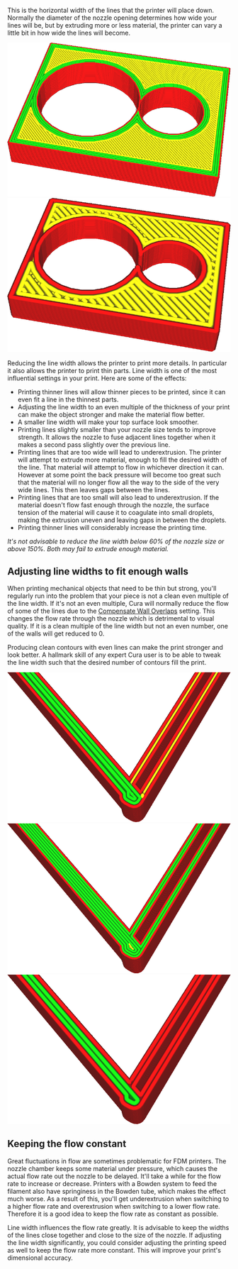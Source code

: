 This is the horizontal width of the lines that the printer will place down. Normally the diameter of the nozzle opening determines how wide your lines will be, but by extruding more or less material, the printer can vary a little bit in how wide the lines will become.

![Very thin lines](../images/line_width_small.png)
![Very wide lines](../images/line_width_large.png)

Reducing the line width allows the printer to print more details. In particular it also allows the printer to print thin parts. Line width is one of the most influential settings in your print. Here are some of the effects:
* Printing thinner lines will allow thinner pieces to be printed, since it can even fit a line in the thinnest parts.
* Adjusting the line width to an even multiple of the thickness of your print can make the object stronger and make the material flow better.
* A smaller line width will make your top surface look smoother.
* Printing lines slightly smaller than your nozzle size tends to improve strength. It allows the nozzle to fuse adjacent lines together when it makes a second pass slightly over the previous line.
* Printing lines that are too wide will lead to underextrusion. The printer will attempt to extrude more material, enough to fill the desired width of the line. That material will attempt to flow in whichever direction it can. However at some point the back pressure will become too great such that the material will no longer flow all the way to the side of the very wide lines. This then leaves gaps between the lines.
* Printing lines that are too small will also lead to underextrusion. If the material doesn't flow fast enough through the nozzle, the surface tension of the material will cause it to coagulate into small droplets, making the extrusion uneven and leaving gaps in between the droplets.
* Printing thinner lines will considerably increase the printing time.

*It's not advisable to reduce the line width below 60% of the nozzle size or above 150%. Both may fail to extrude enough material.*

Adjusting line widths to fit enough walls
----
When printing mechanical objects that need to be thin but strong, you'll regularly run into the problem that your piece is not a clean even multiple of the line width. If it's not an even multiple, Cura will normally reduce the flow of some of the lines due to the [Compensate Wall Overlaps](travel_compensate_overlapping_walls_enabled.md) setting. This changes the flow rate through the nozzle which is detrimental to visual quality. If it is a clean multiple of the line width but not an even number, one of the walls will get reduced to 0.

Producing clean contours with even lines can make the print stronger and look better. A hallmark skill of any expert Cura user is to be able to tweak the line width such that the desired number of contours fill the print.

![Default line width, where the contours don't fit and some lines are thicker than others](../images/line_width_fit_bad.png)
![Reducing the line width makes it fit evenly](../images/line_width_fit_good_small.png)
![Increasing the line width also works](../images/line_width_fit_good_large.png)

Keeping the flow constant
----
Great fluctuations in flow are sometimes problematic for FDM printers. The nozzle chamber keeps some material under pressure, which causes the actual flow rate out the nozzle to be delayed. It'll take a while for the flow rate to increase or decrease. Printers with a Bowden system to feed the filament also have springiness in the Bowden tube, which makes the effect much worse. As a result of this, you'll get underextrusion when switching to a higher flow rate and overextrusion when switching to a lower flow rate. Therefore it is a good idea to keep the flow rate as constant as possible.

Line width influences the flow rate greatly. It is advisable to keep the widths of the lines close together and close to the size of the nozzle. If adjusting the line width significantly, you could consider adjusting the printing speed as well to keep the flow rate more constant. This will improve your print's dimensional accuracy.
